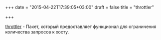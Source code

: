 +++
date = "2015-04-22T17:39:05+03:00"
draft = false
title = "throttler"

+++

<p><a href="https://github.com/goware/throttler">throttler</a>&nbsp;- Пакет, который предоставляет функционал для ограничения количества запросов к хосту.</p>

